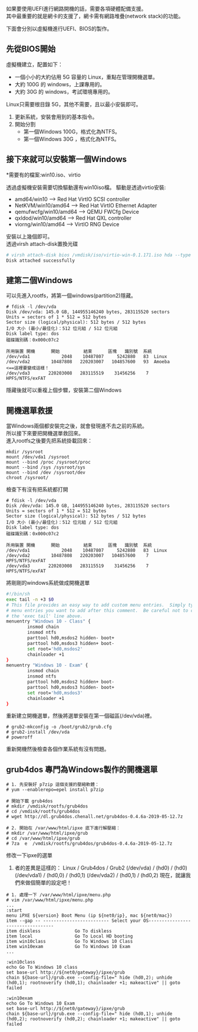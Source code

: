 如果要使用UEFI進行網路開機的話，需要各項硬體配備支援。  
其中最重要的就是網卡的支援了，網卡需有網路堆疊(network stack)的功能。  

下面會分別以虛擬機進行UEFI、BIOS的製作。  
## 先從BIOS開始  
虛擬機建立，配置如下：  
* 一個小小的大約佔用 5G 容量的 Linux，重點在管理開機選單。  
* 大約 100G 的 windows，上課專用的。  
* 大約 30G 的 windows，考試環境專用的。  

Linux只需要根目錄 5G，其他不需要，且以最小安裝即可。  
1. 更新系統，安裝會用到的基本指令。  
2. 開始分割  
    * 第一個Windows 100G，格式化為NTFS。  
    * 第一個Windows 30G ，格式化為NTFS。  



## 接下來就可以安裝第一個Windows  
*需要有的檔案:win10.iso、virtio

透過虛擬機安裝需要切換驅動還有win10iso檔。
驅動是透過virtio安裝:  
* amd64/win10 --> Red Hat VirtIO SCSI controller
* NetKVM/win10/amd64 --> Red Hat VirtIO Ethernet Adapter
* qemufwcfg/win10/amd64 --> QEMU FWCfg Device
* qxldod/win10/amd64 --> Red Hat QXL controller
* viorng/win10/amd64 --> VirtIO RNG Device  

安裝以上幾個即可。  
透過virsh attach-disk置換光碟
```bash
# virsh attach-disk bios /vmdisk/iso/virtio-win-0.1.171.iso hda --type cdrom --mode readonly
Disk attached successfully
```

## 建第二個Windows
可以先進入rootfs，將第一個windows(partition2)隱藏。
```
# fdisk -l /dev/vda
Disk /dev/vda: 145.0 GB, 144955146240 bytes, 283115520 sectors
Units = sectors of 1 * 512 = 512 bytes
Sector size (logical/physical): 512 bytes / 512 bytes
I/O 大小 (最小/最佳化)：512 位元組 / 512 位元組
Disk label type: dos
磁碟識別碼：0x000c07c2

所用裝置 開機      開始         結束      區塊   識別號  系統
/dev/vda1            2048    10487807     5242880   83  Linux
/dev/vda2        10487808   220203007   104857600   93  Amoeba           <==這裡要變成這樣！
/dev/vda3       220203008   283115519    31456256    7  HPFS/NTFS/exFAT
```

隱藏後就可以重複上個步驟，安裝第二個Windows  

## 開機選單救援
當Windows兩個都安裝完之後，就會發現進不去之前的系統。  
所以接下來要把開機選單救回來。  
進入rootfs之後要先把系統掛載回來：
```
mkdir /sysroot
mount /dev/vda1 /sysroot
mount --bind /proc /sysroot/proc
mount --bind /sys /sysroot/sys
mount --bind /dev /sysroot/dev
chroot /sysroot/
```

檢查下有沒有把系統都打開  
```
# fdisk -l /dev/vda
Disk /dev/vda: 145.0 GB, 144955146240 bytes, 283115520 sectors
Units = sectors of 1 * 512 = 512 bytes
Sector size (logical/physical): 512 bytes / 512 bytes
I/O 大小 (最小/最佳化)：512 位元組 / 512 位元組
Disk label type: dos
磁碟識別碼：0x000c07c2

所用裝置 開機      開始         結束      區塊   識別號  系統
/dev/vda1            2048    10487807     5242880   83  Linux
/dev/vda2        10487808   220203007   104857600    7  HPFS/NTFS/exFAT
/dev/vda3       220203008   283115519    31456256    7  HPFS/NTFS/exFAT
```

將剛剛的windows系統做成開機選單
```bash
#!/bin/sh
exec tail -n +3 $0
# This file provides an easy way to add custom menu entries.  Simply type the
# menu entries you want to add after this comment.  Be careful not to change
# the 'exec tail' line above.
menuentry "Windows 10 - Class" {
        insmod chain
        insmod ntfs
        parttool hd0,msdos2 hidden- boot+
        parttool hd0,msdos3 hidden+ boot-
        set root='hd0,msdos2'
        chainloader +1
}
menuentry "Windows 10 - Exam" {
        insmod chain
        insmod ntfs
        parttool hd0,msdos2 hidden+ boot-
        parttool hd0,msdos3 hidden- boot+
        set root='hd0,msdos3'
        chainloader +1
}
```

重新建立開機選單，然後將選單安裝在第一個磁區(/dev/vda)裡。
```
# grub2-mkconfig -o /boot/grub2/grub.cfg
# grub2-install /dev/vda
# poweroff
```

重新開機然後檢查各個作業系統有沒有問題。  

## grub4dos 專門為Windows製作的開機選單
```
# 1. 先安裝好 p7zip 這個支援的壓縮軟體：
# yum --enablerepo=epel install p7zip

# 開始下載 grub4dos
# mkdir /vmdisk/rootfs/grub4dos
# cd /vmdisk/rootfs/grub4dos
# wget http://dl.grub4dos.chenall.net/grub4dos-0.4.6a-2019-05-12.7z

# 2. 開始在 /var/www/html/ipxe 底下進行解壓縮：
# mkdir /var/www/html/ipxe/grub
# cd /var/www/html/ipxe/grub
# 7za  e  /vmdisk/rootfs/grub4dos/grub4dos-0.4.6a-2019-05-12.7z
```

修改一下ipxe的選單
1. 者的差異是這樣的：
Linux / Grub4dos / Grub2
(/dev/vda) / (hd0) / (hd0)
(/dev/vda1) / (hd0,0) / (hd0,1)
(/dev/vda2) / (hd0,1) / (hd0,2)
現在，就讓我們來做個簡單的設定吧！  
```
# 1. 處理一下 /var/www/html/ipxe/menu.php
# vim /var/www/html/ipxe/menu.php
...
:start
menu iPXE ${version} Boot Menu (ip ${net0/ip}, mac ${net0/mac})
item --gap -- ------------------------- Select your OS----------------------------------
item diskless             Go To diskless
item local                Go To Local HD booting
item win10class           Go To Windows 10 Class
item win10exam            Go To Windows 10 Exam
...

:win10class
echo Go To Windows 10 class
set base-url http://${net0/gateway}/ipxe/grub
chain ${base-url}/grub.exe --config-file=" hide (hd0,2); unhide (hd0,1); rootnoverify (hd0,1); chainloader +1; makeactive" || goto failed

:win10exam
echo Go To Windows 10 Exam
set base-url http://${net0/gateway}/ipxe/grub
chain ${base-url}/grub.exe --config-file=" hide (hd0,1); unhide (hd0,2); rootnoverify (hd0,2); chainloader +1; makeactive" || goto failed
```
